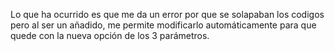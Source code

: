 Lo que ha ocurrido es que me da un error por que se solapaban los codigos pero al ser un añadido, me permite modificarlo automáticamente para que quede con la nueva opción de los 3 parámetros.